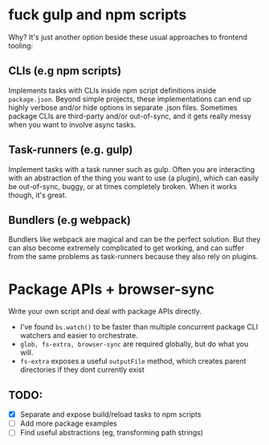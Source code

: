 # fuck gulp and npm scripts

Why? It's just another option beside these usual approaches to frontend tooling:

## CLIs (e.g npm scripts)
Implements tasks with CLIs inside npm script definitions inside `package.json`.
Beyond simple projects, these implementations can end up highly verbose and/or hide  options in separate .json files. 
Sometimes package CLIs are third-party and/or out-of-sync, and it gets really messy when you want to involve async tasks.

## Task-runners (e.g. gulp)
Implement tasks with a task runner such as gulp. Often you are interacting with an abstraction of the thing you want to use (a plugin), which can easily be out-of-sync, buggy, or at times completely broken. When it works though, it's great.

## Bundlers (e.g webpack)
Bundlers like webpack are magical and can be the perfect solution. But they can also become extremely complicated to get working, and can suffer from the same problems as task-runners because they also rely on plugins.

# Package APIs + browser-sync
Write your own script and deal with package APIs directly.

* I've found `bs.watch()` to be faster than multiple concurrent package CLI watchers and easier to orchestrate.
* `glob, fs-extra, browser-sync` are required globally, but do what you will.
* `fs-extra` exposes a useful `outputFile` method, which creates parent directories if they dont currently exist


## TODO:

- [X] Separate and expose build/reload tasks to npm scripts
- [ ] Add more package examples
- [ ] Find useful abstractions (eg, transforming path strings)